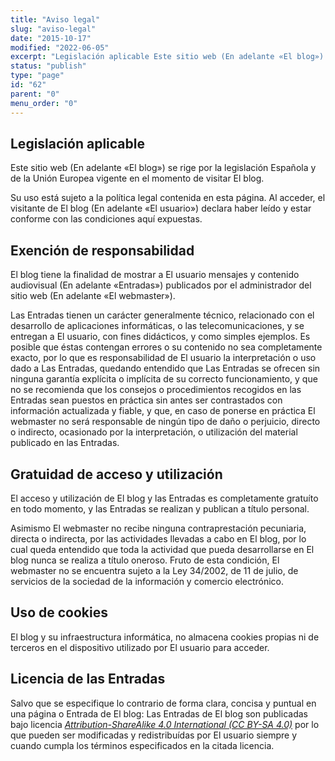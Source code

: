 ```yaml
---
title: "Aviso legal"
slug: "aviso-legal"
date: "2015-10-17"
modified: "2022-06-05"
excerpt: "Legislación aplicable Este sitio web (En adelante «El blog») se rige por la legislación Española y de la Unión Europea vigente en el momento de visitar El blog. Su uso está sujeto a la política legal contenida en esta página. Al acceder, el visitante de El blog (En adelante «El usuario») declara haber leído y &hellip; Sigue leyendo Aviso legal"
status: "publish"
type: "page"
id: "62"
parent: "0"
menu_order: "0"
---
```


## Legislación aplicable

Este sitio web (En adelante «El blog») se rige por la legislación Española y de la Unión Europea vigente en el momento de visitar El blog.

Su uso está sujeto a la política legal contenida en esta página. Al acceder, el visitante de El blog (En adelante «El usuario») declara haber leído y estar conforme con las condiciones aquí expuestas.

## Exención de responsabilidad

El blog tiene la finalidad de mostrar a El usuario mensajes y contenido audiovisual (En adelante «Entradas») publicados por el administrador del sitio web (En adelante «El webmaster»).

Las Entradas tienen un carácter generalmente técnico, relacionado con el desarrollo de aplicaciones informáticas, o las telecomunicaciones, y se entregan a El usuario, con fines didácticos, y como simples ejemplos. Es posible que éstas contengan errores o su contenido no sea completamente exacto, por lo que es responsabilidad de El usuario la interpretación o uso dado a Las Entradas, quedando entendido que Las Entradas se ofrecen sin ninguna garantía explícita o implícita de su correcto funcionamiento, y que no se recomienda que los consejos o procedimientos recogidos en las Entradas sean puestos en práctica sin antes ser contrastados con información actualizada y fiable, y que, en caso de ponerse en práctica El webmaster no será responsable de ningún tipo de daño o perjuicio, directo o indirecto, ocasionado por la interpretación, o utilización del material publicado en las Entradas.

## Gratuidad de acceso y utilización

El acceso y utilización de El blog y las Entradas es completamente gratuíto en todo momento, y las Entradas se realizan y publican a título personal.

Asimismo El webmaster no recibe ninguna contraprestación pecuniaria, directa o indirecta, por las actividades llevadas a cabo en El blog, por lo cual queda entendido que toda la actividad que pueda desarrollarse en El blog nunca se realiza a título oneroso. Fruto de esta condición, El webmaster no se encuentra sujeto a la Ley 34/2002, de 11 de julio, de servicios de la sociedad de la información y comercio electrónico.

## Uso de cookies

El blog y su infraestructura informática, no almacena cookies propias ni de terceros en el dispositivo utilizado por El usuario para acceder.

## Licencia de las Entradas

Salvo que se especifique lo contrario de forma clara, concisa y puntual en una página o Entrada de El blog: Las Entradas de El blog son publicadas bajo licencia *[Attribution-ShareAlike 4.0 International (CC BY-SA 4.0)](http://creativecommons.org/licenses/by-sa/4.0/)* por lo que pueden ser modificadas y redistribuídas por El usuario siempre y cuando cumpla los términos especificados en la citada licencia.